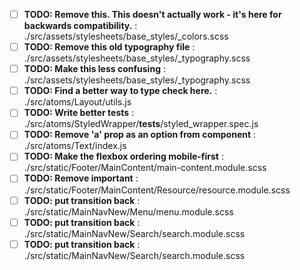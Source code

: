 - [ ] **TODO: Remove this. This doesn't actually work - it's here for backwards compatibility.** : ./src/assets/stylesheets/base_styles/_colors.scss
- [ ] **TODO: Remove this old typography file** : ./src/assets/stylesheets/base_styles/_typography.scss
- [ ] **TODO: Make this less confusing** : ./src/assets/stylesheets/base_styles/_typography.scss
- [ ] **TODO: Find a better way to type check here.** : ./src/atoms/Layout/utils.js
- [ ] **TODO: Write better tests** : ./src/atoms/StyledWrapper/__tests__/styled_wrapper.spec.js
- [ ] **TODO: Remove 'a' prop as an option from component** : ./src/atoms/Text/index.js
- [ ] **TODO: Make the flexbox ordering mobile-first** : ./src/static/Footer/MainContent/main-content.module.scss
- [ ] **TODO: Remove important** : ./src/static/Footer/MainContent/Resource/resource.module.scss
- [ ] **TODO: put transition back** : ./src/static/MainNavNew/Menu/menu.module.scss
- [ ] **TODO: put transition back** : ./src/static/MainNavNew/Search/search.module.scss
- [ ] **TODO: put transition back** : ./src/static/MainNavNew/Search/search.module.scss
